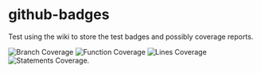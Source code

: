 # github-badges
Test using the wiki to store the test badges and possibly coverage reports.

![Branch Coverage](https://raw.githubusercontent.com/wiki/chris-heathwood-uoy/github-badges/badge-branches.svg) ![Function Coverage](https://raw.githubusercontent.com/wiki/chris-heathwood-uoy/github-badges/badge-functions.svg) ![Lines Coverage](https://raw.githubusercontent.com/wiki/chris-heathwood-uoy/github-badges/badge-lines.svg) ![Statements Coverage](https://raw.githubusercontent.com/wiki/chris-heathwood-uoy/github-badges/badge-statements.svg).
